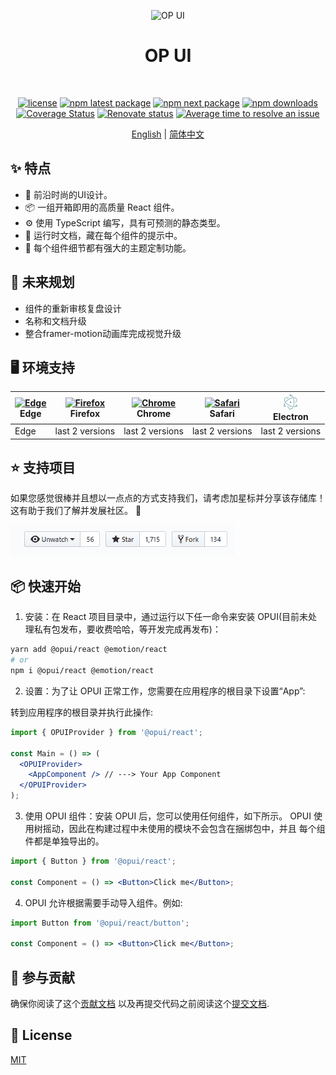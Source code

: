 
<!-- markdownlint-disable-next-line -->
<p align="center">
  <img width='13%' src="./images/logo.png" alt="OP UI">
  <h1 align="center">OP UI</h1>
</p>
</br>
<p align="center">
  
</p>
<div align="center">

[![license](https://img.shields.io/badge/license-MIT-blue.svg)](https://github.com/mui-org/material-ui/blob/HEAD/LICENSE)
[![npm latest package](https://img.shields.io/npm/v/@mui/material/latest.svg)](https://www.npmjs.com/package/@mui/material)
[![npm next package](https://img.shields.io/npm/v/@mui/material/next.svg)](https://www.npmjs.com/package/@mui/material)
[![npm downloads](https://img.shields.io/npm/dm/@mui/material.svg)](https://www.npmjs.com/package/@mui/material)
[![Coverage Status](https://img.shields.io/codecov/c/github/mui-org/material-ui/master.svg)](https://codecov.io/gh/mui-org/material-ui/branch/master)
[![Renovate status](https://img.shields.io/badge/renovate-enabled-brightgreen.svg)](https://github.com/mui-org/material-ui/issues/27062)
[![Average time to resolve an issue](https://isitmaintained.com/badge/resolution/mui-org/material-ui.svg)](https://isitmaintained.com/project/mui-org/material-ui 'Average time to resolve an issue')

[English](./README-en.md) | [简体中文](./README.md)


</div>

## ✨ 特点

- 🌈 前沿时尚的UI设计。
- 📦 一组开箱即用的高质量 React 组件。
- ⚙️ 使用 TypeScript 编写，具有可预测的静态类型。
- 📖 运行时文档，藏在每个组件的提示中。
- 🎨 每个组件细节都有强大的主题定制功能。

## 🚀 未来规划

- 组件的重新审核复盘设计
- 名称和文档升级
- 整合framer-motion动画库完成视觉升级

## 🖥 环境支持

| [<img src="https://raw.githubusercontent.com/alrra/browser-logos/master/src/edge/edge_48x48.png" alt="Edge" width="24px" height="24px" />](http://godban.github.io/browsers-support-badges/)<br>Edge | [<img src="https://raw.githubusercontent.com/alrra/browser-logos/master/src/firefox/firefox_48x48.png" alt="Firefox" width="24px" height="24px" />](http://godban.github.io/browsers-support-badges/)<br>Firefox | [<img src="https://raw.githubusercontent.com/alrra/browser-logos/master/src/chrome/chrome_48x48.png" alt="Chrome" width="24px" height="24px" />](http://godban.github.io/browsers-support-badges/)<br>Chrome | [<img src="https://raw.githubusercontent.com/alrra/browser-logos/master/src/safari/safari_48x48.png" alt="Safari" width="24px" height="24px" />](http://godban.github.io/browsers-support-badges/)<br>Safari | [<img src="https://raw.githubusercontent.com/alrra/browser-logos/master/src/electron/electron_48x48.png" alt="Electron" width="24px" height="24px" />](http://godban.github.io/browsers-support-badges/)<br>Electron |
| ---------------------------------------------------------------------------------------------------------------------------------------------------------------------------------------------------- | ---------------------------------------------------------------------------------------------------------------------------------------------------------------------------------------------------------------- | ------------------------------------------------------------------------------------------------------------------------------------------------------------------------------------------------------------ | ------------------------------------------------------------------------------------------------------------------------------------------------------------------------------------------------------------ | -------------------------------------------------------------------------------------------------------------------------------------------------------------------------------------------------------------------- |
| Edge                                                                                                                                                                                                 | last 2 versions                                                                                                                                                                                                  | last 2 versions                                                                                                                                                                                              | last 2 versions                                                                                                                                                                                              | last 2 versions                                                                                                                                                                                                      |

## ⭐ 支持项目

如果您感觉很棒并且想以一点点的方式支持我们，请考虑加星标并分享该存储库！这有助于我们了解并发展社区。 🙏

<img src="https://raw.githubusercontent.com/lusaxweb/vuesax/master/public/github-vuesax-star.gif" alt="star" />

## 📦 快速开始

1. 安装：在 React 项目目录中，通过运行以下任一命令来安装 OPUI(目前未处理私有包发布，要收费哈哈，等开发完成再发布)：

```bash
yarn add @opui/react @emotion/react
# or
npm i @opui/react @emotion/react
```

2. 设置：为了让 OPUI 正常工作，您需要在应用程序的根目录下设置“App”:

转到应用程序的根目录并执行此操作:

```jsx
import { OPUIProvider } from '@opui/react';

const Main = () => (
  <OPUIProvider>
    <AppComponent /> // ---> Your App Component
  </OPUIProvider>
);
```

3. 使用 OPUI 组件：安装 OPUI 后，您可以使用任何组件，如下所示。
   OPUI 使用树摇动，因此在构建过程中未使用的模块不会包含在捆绑包中，并且
   每个组件都是单独导出的。

```jsx
import { Button } from '@opui/react';

const Component = () => <Button>Click me</Button>;
```

4. OPUI 允许根据需要手动导入组件。例如:

```jsx
import Button from '@opui/react/button';

const Component = () => <Button>Click me</Button>;
```

## 🤝 参与贡献

确保你阅读了这个[贡献文档](https://github.com/oncepal/opui/blob/main/contributing.md) 以及再提交代码之前阅读这个[提交文档](https://github.com/oncepal/opui/blob/main/commit-convention.md).


## 🔗 License

[MIT](https://opensource.org/licenses/MIT)
